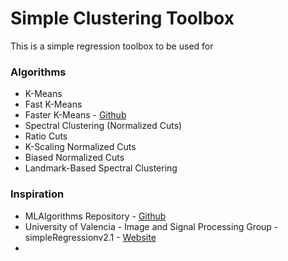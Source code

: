 # Simple Clustering Toolbox

This is a simple regression toolbox to be used for 

### Algorithms

* K-Means
* Fast K-Means
* Faster K-Means - [Github][3]
* Spectral Clustering (Normalized Cuts)
* Ratio Cuts
* K-Scaling Normalized Cuts
* Biased Normalized Cuts
* Landmark-Based Spectral Clustering

### Inspiration

* MLAlgorithms Repository - [Github][1]
* University of Valencia - Image and Signal Processing Group - simpleRegressionv2.1 - [Website][2]
*  


[1]: https://github.com/rushter/MLAlgorithms
[2]: http://isp.uv.es/soft_regression.html
[3]: https://github.com/siddheshk/Faster-Kmeans
